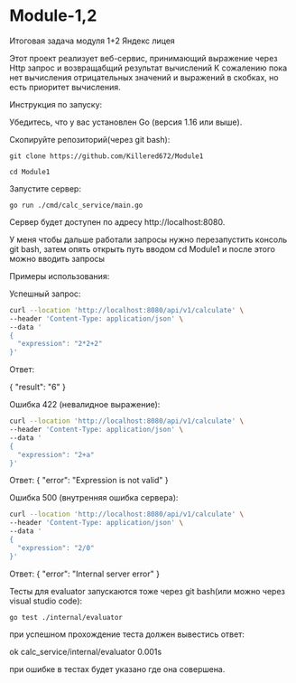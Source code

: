 # Module-1,2
Итоговая задача модуля 1+2 Яндекс лицея

Этот проект реализует веб-сервис, принимающий выражение через Http запрос и возвращабщий результат вычислений
К сожалению пока нет вычисления отрицательных значений и выражений в скобках, но есть приоритет вычисления.

Инструкция по запуску:

Убедитесь, что у вас установлен Go (версия 1.16 или выше).

Скопируйте репозиторий(через git bash):

``git clone https://github.com/Killered672/Module1``

``cd Module1``

Запустите сервер:

``go run ./cmd/calc_service/main.go``

Сервер будет доступен по адресу http://localhost:8080.

У меня чтобы дальше работали запросы нужно перезапустить консоль git bash, затем опять открыть путь вводом cd Module1 и после этого можно вводить запросы

Примеры использования:

Успешный запрос:

```bash
curl --location 'http://localhost:8080/api/v1/calculate' \
--header 'Content-Type: application/json' \
--data '
{
  "expression": "2*2+2"
}'
```

Ответ:

{
  "result": "6"
}



Ошибка 422 (невалидное выражение):

```bash
curl --location 'http://localhost:8080/api/v1/calculate' \
--header 'Content-Type: application/json' \
--data '
{
  "expression": "2+a"
}'
```
Ответ:
{
  "error": "Expression is not valid"
}



Ошибка 500 (внутренняя ошибка сервера):

```bash
curl --location 'http://localhost:8080/api/v1/calculate' \
--header 'Content-Type: application/json' \
--data '
{
  "expression": "2/0"
}'
```
Ответ:
{
  "error": "Internal server error"
}


Тесты для evaluator запускаются тоже через git bash(или можно через visual studio code):

``go test ./internal/evaluator``

при успешном прохождение теста должен вывестись ответ:

ok  	calc_service/internal/evaluator	0.001s

при ошибке в тестах будет указано где она совершена.
